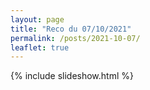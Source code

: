 ```yaml
---
layout: page
title: "Reco du 07/10/2021"
permalink: /posts/2021-10-07/
leaflet: true
---
```

{% include slideshow.html %}